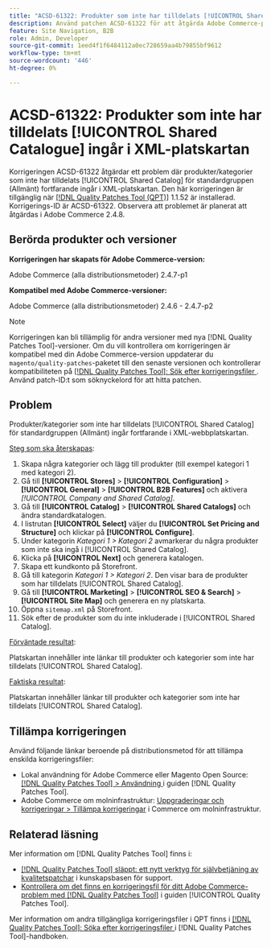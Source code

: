 ```yaml
---
title: "ACSD-61322: Produkter som inte har tilldelats [!UICONTROL Shared Catalogue] ingår i XML-webbplatskartan"
description: Använd patchen ACSD-61322 för att åtgärda Adobe Commerce-problemet där produkter/kategorier som inte har tilldelats [!UICONTROL Shared Catalog] för standardgruppen (Allmänt) fortfarande ingår i XML-platskartan.
feature: Site Navigation, B2B
role: Admin, Developer
source-git-commit: 1eed4f1f6484112a0ec728659aa4b79855bf9612
workflow-type: tm+mt
source-wordcount: '446'
ht-degree: 0%

---
```


# ACSD-61322: Produkter som inte har tilldelats [!UICONTROL Shared Catalogue] ingår i XML-platskartan

Korrigeringen ACSD-61322 åtgärdar ett problem där produkter/kategorier som inte har tilldelats [!UICONTROL Shared Catalog] för standardgruppen (Allmänt) fortfarande ingår i XML-platskartan. Den här korrigeringen är tillgänglig när [[!DNL Quality Patches Tool (QPT)]](https://experienceleague.adobe.com/en/docs/commerce-knowledge-base/kb/announcements/commerce-announcements/magento-quality-patches-released-new-tool-to-self-serve-quality-patches) 1.1.52 är installerad. Korrigerings-ID är ACSD-61322. Observera att problemet är planerat att åtgärdas i Adobe Commerce 2.4.8.

## Berörda produkter och versioner

**Korrigeringen har skapats för Adobe Commerce-version:**

Adobe Commerce (alla distributionsmetoder) 2.4.7-p1

**Kompatibel med Adobe Commerce-versioner:**

Adobe Commerce (alla distributionsmetoder) 2.4.6 - 2.4.7-p2

>[!NOTE]
>
>Korrigeringen kan bli tillämplig för andra versioner med nya [!DNL Quality Patches Tool]-versioner. Om du vill kontrollera om korrigeringen är kompatibel med din Adobe Commerce-version uppdaterar du `magento/quality-patches`-paketet till den senaste versionen och kontrollerar kompatibiliteten på [[!DNL Quality Patches Tool]: Sök efter korrigeringsfiler ](https://experienceleague.adobe.com/tools/commerce-quality-patches/index.html). Använd patch-ID:t som söknyckelord för att hitta patchen.

## Problem

Produkter/kategorier som inte har tilldelats [!UICONTROL Shared Catalog] för standardgruppen (Allmänt) ingår fortfarande i XML-webbplatskartan.

<u>Steg som ska återskapas</u>:

1. Skapa några kategorier och lägg till produkter (till exempel kategori 1 med kategori 2).
1. Gå till **[!UICONTROL Stores]** > **[!UICONTROL Configuration]** > **[!UICONTROL General]** > **[!UICONTROL B2B Features]** och aktivera *[!UICONTROL Company and Shared Catalog]*.
1. Gå till **[!UICONTROL Catalog]** > **[!UICONTROL Shared Catalogs]** och ändra standardkatalogen.
1. I listrutan **[!UICONTROL Select]** väljer du **[!UICONTROL Set Pricing and Structure]** och klickar på **[!UICONTROL Configure]**.
1. Under kategorin *Kategori 1 > Kategori 2* avmarkerar du några produkter som inte ska ingå i [!UICONTROL Shared Catalog].
1. Klicka på **[!UICONTROL Next]** och generera katalogen.
1. Skapa ett kundkonto på Storefront.
1. Gå till kategorin *Kategori 1 > Kategori 2*. Den visar bara de produkter som har tilldelats [!UICONTROL Shared Catalog].
1. Gå till **[!UICONTROL Marketing]** > **[!UICONTROL SEO & Search]** > **[!UICONTROL Site Map]** och generera en ny platskarta.
1. Öppna `sitemap.xml` på Storefront.
1. Sök efter de produkter som du inte inkluderade i [!UICONTROL Shared Catalog].

<u>Förväntade resultat</u>:

Platskartan innehåller inte länkar till produkter och kategorier som inte har tilldelats [!UICONTROL Shared Catalog].

<u>Faktiska resultat</u>:

Platskartan innehåller länkar till produkter och kategorier som inte har tilldelats [!UICONTROL Shared Catalog].

## Tillämpa korrigeringen

Använd följande länkar beroende på distributionsmetod för att tillämpa enskilda korrigeringsfiler:

* Lokal användning för Adobe Commerce eller Magento Open Source: [[!DNL Quality Patches Tool] > Användning ](/help/tools/quality-patches-tool/usage.md) i guiden [!DNL Quality Patches Tool].
* Adobe Commerce om molninfrastruktur: [Uppgraderingar och korrigeringar > Tillämpa korrigeringar](https://experienceleague.adobe.com/docs/commerce-cloud-service/user-guide/develop/upgrade/apply-patches.html) i Commerce om molninfrastruktur.

## Relaterad läsning

Mer information om [!DNL Quality Patches Tool] finns i:

* [[!DNL Quality Patches Tool] släppt: ett nytt verktyg för självbetjäning av kvalitetspatchar](https://experienceleague.adobe.com/en/docs/commerce-knowledge-base/kb/announcements/commerce-announcements/magento-quality-patches-released-new-tool-to-self-serve-quality-patches) i kunskapsbasen för support.
* [Kontrollera om det finns en korrigeringsfil för ditt Adobe Commerce-problem med  [!DNL Quality Patches Tool]](/help/tools/quality-patches-tool/patches-available-in-qpt/check-patch-for-magento-issue-with-magento-quality-patches.md) i guiden [!UICONTROL Quality Patches Tool].


Mer information om andra tillgängliga korrigeringsfiler i QPT finns i [[!DNL Quality Patches Tool]: Söka efter korrigeringsfiler ](https://experienceleague.adobe.com/tools/commerce-quality-patches/index.html) i [!DNL Quality Patches Tool]-handboken.